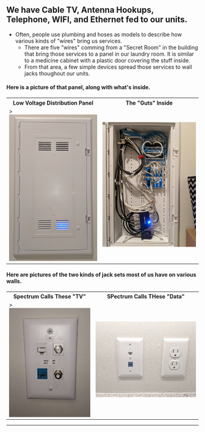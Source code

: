 ## We have Cable TV, Antenna Hookups, Telephone, WIFI, and Ethernet fed to our units.
-  Often, people use plumbing and hoses as models to describe how various kinds of "wires" bring us services.
	-  There are five "wires" comming from a "Secret Room" in the building that bring those services to a panel in our laundry room.  It is similar to a medicine cabinet with a plastic door covering the stuff inside.
	 -  From that area, a few simple devices spread those services to wall jacks thoughout our units.
#### Here is a picture of that panel, along with what's inside.
<table>
	<tr>
		<th>Low Voltage Distribution Panel</th>
		<th>The "Guts" Inside</th>
	</tr>	
	<tr> 
		<td>>
			<img src="./Panel-2.jpg">
		</td>
		<td>
			<img src="./Panel-1.jpg">
		</td>
	</tr>
</table>
		
#### Here are pictures of the two kinds of jack sets most of us have on various walls.	 

<table>
	<tr>
		<th>Spectrum Calls These "TV"</th>
		<th>SPectrum Calls THese "Data"</th>
	</tr>	
	<tr> 
		<td>>
			<img src="./TV-Jacks.jpg">
		</td>
		<td>
			<img src="./Data-Jacks.jpg">
		</td>
	</tr>
</table>
	 
   
   * * *

